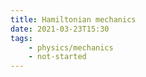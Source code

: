 ```yaml
---
title: Hamiltonian mechanics
date: 2021-03-23T15:30
tags:
    - physics/mechanics
    - not-started
---
```



